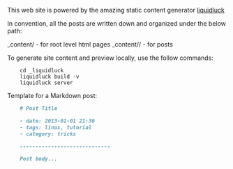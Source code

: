 This web site is powered by the amazing static content generator [liquidluck](http://liquidluck.readthedocs.org/en/latest/)

In convention, all the posts are written down and organized under the below path:

_content/   - for root level html pages
_content/<year>/    - for posts

To generate site content and preview locally, use the follow commands:

```shell
    cd _liquidluck
    liquidluck build -v
    liquidluck server
```

Template for a Markdown post:

```markdown
    # Post Title

    - date: 2013-01-01 21:30
    - tags: linux, tutorial
    - category: tricks

    -----------------------------

    Post body...

```
